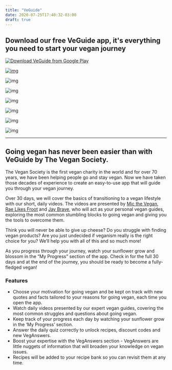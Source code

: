```yaml
---
title: "VeGuide"
date: 2020-07-25T17:40:32-03:00
draft: true
---
```

## Download our free VeGuide app, it's everything you need to start your vegan journey

[![Download VeGuide from Google Play](https://www.vegansociety.com/sites/default/files/uploads/veguide/google_play_button.png)](https://play.google.com/store/apps/details?id=com.vegansoc.veguide)

[![img](https://www.vegansociety.com/sites/default/files/uploads/veguide/app_store_button.png)](https://itunes.apple.com/gb/app/veguide/id1440723859?mt=8)

![img](https://www.vegansociety.com/sites/default/files/uploads/veguide/veguide%20screenshot%201.jpg)

![img](https://www.vegansociety.com/sites/default/files/uploads/veguide/veguide%20screenshot%202.jpg)

![img](https://www.vegansociety.com/sites/default/files/uploads/veguide/veguide%20screenshot%203.jpg)

![img](https://www.vegansociety.com/sites/default/files/uploads/veguide/veguide%20screenshot%204.jpg)

![img](https://www.vegansociety.com/sites/default/files/uploads/veguide/veguide%20screenshot%205.jpg)

![img](https://www.vegansociety.com/sites/default/files/uploads/veguide/veguide%20screenshot%206.jpg)

------

## Going vegan has never been easier than with VeGuide by The Vegan Society.

The Vegan Society is the first vegan charity in the world and for over 70 years, we have been helping people go and stay vegan.  Now we have taken those decades of experience to create an easy-to-use app that will guide you through your vegan journey.

Over 30 days, we will cover the basics of transitioning to a vegan lifestyle with our short, daily videos.  The videos are presented by [Mic the Vegan](https://www.youtube.com/channel/UCGJq0eQZoFSwgcqgxIE9MHw), [Rae Likes Froot](https://www.youtube.com/channel/UCYcp7V70Polb7Fdu0IM0wqw) and [Jay Brave](https://www.youtube.com/channel/UCprJ949iAL0tnudsS5ex4LQ), who will act as your personal vegan guides, exploring the most common stumbling blocks to going vegan and giving you the tools to overcome them.

Think you will never be able to give up cheese? Do you struggle with finding vegan products? Are you just undecided if veganism really is the right choice for you? We’ll help you with all of this and so much more!

As you progress through your journey, watch your sunflower grow and blossom in the “My Progress” section of the app. Check in for the full 30 days and at the end of the journey, you should be ready to become a fully-fledged vegan!

### Features

- Choose your motivation for going vegan and be kept on track with new quotes and facts tailored to your reasons for going vegan, each time you open the app.
- Watch daily videos presented by our expert vegan guides, covering the most common struggles and questions about going vegan.
- Keep track of your progress each day by watching your sunflower grow in the ‘My Progress’ section.
- Answer the daily quiz correctly to unlock recipes, discount codes and new VegAnswers.
- Boost your expertise with the VegAnswers section - VegAnswers are little nuggets of information that will broaden your knowledge on vegan issues.
- Recipes will be added to your recipe bank so you can revisit them at any time.
